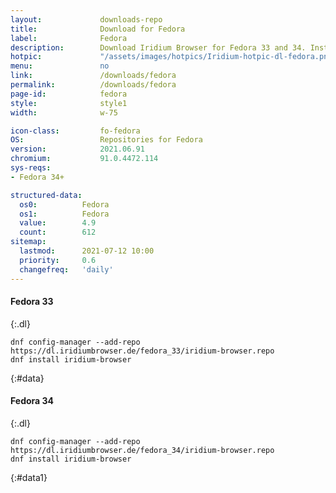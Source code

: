 ```yaml
---
layout:				downloads-repo
title:				Download for Fedora
label:				Fedora
description:		Download Iridium Browser for Fedora 33 and 34. Install package from repository using the command line.
hotpic:				"/assets/images/hotpics/Iridium-hotpic-dl-fedora.png"
menu:				no
link:				/downloads/fedora
permalink:			/downloads/fedora
page-id:			fedora
style:				style1
width:				w-75

icon-class:			fo-fedora
OS: 				Repositories for Fedora
version:			2021.06.91
chromium:			91.0.4472.114
sys-reqs:
- Fedora 34+

structured-data:
  os0:			Fedora
  os1:			Fedora
  value:		4.9
  count:		612
sitemap:
  lastmod:		2021-07-12 10:00
  priority:		0.6
  changefreq:	'daily'
---
```


#### Fedora 33 #
{:.dl}

	dnf config-manager --add-repo https://dl.iridiumbrowser.de/fedora_33/iridium-browser.repo
	dnf install iridium-browser
{:#data}

#### Fedora 34 #
{:.dl}

	dnf config-manager --add-repo https://dl.iridiumbrowser.de/fedora_34/iridium-browser.repo
	dnf install iridium-browser
{:#data1}